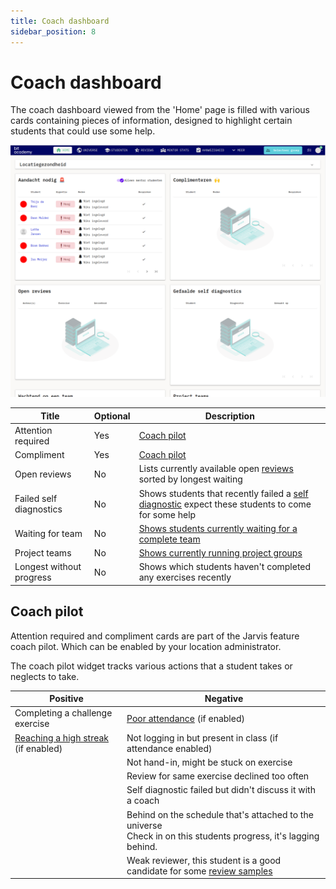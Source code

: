 ```yaml
---
title: Coach dashboard
sidebar_position: 8
---
```


# Coach dashboard

The coach dashboard viewed from the 'Home' page is filled with various cards containing pieces of information,
designed to highlight certain students that could use some help.

![dashboard overview](/img/staff/coaches/dashboard/dashboard-overview.png)

| Title                    | Optional                        | Description                                                                                                                                 |
|--------------------------|---------------------------------|---------------------------------------------------------------------------------------------------------------------------------------------|
| Attention required       | Yes | [Coach pilot](coach-pilot)                                                                                         |
| Compliment               | Yes | [Coach pilot](coach-pilot)                                                                                                                        |
| Open reviews             | No                              | Lists currently available open [reviews](exercises/reviews) sorted by longest waiting                                                       |
| Failed self diagnostics  | No                              | Shows students that recently failed a [self diagnostic](exercises/introduction#self-diagnostic) expect these students to come for some help |
| Waiting for team         | No                              | [Shows students currently waiting for a complete team](exercises/introduction#team-exercises-)                                              |
| Project teams            | No                              | [Shows currently running project groups](exercises/introduction#team-exercises-)                                                            |
| Longest without progress | No                              | Shows which students haven't completed any exercises recently                                                                               |

## Coach pilot

Attention required and compliment cards are part of the Jarvis feature coach pilot.
Which can be enabled by your location administrator.

The coach pilot widget tracks various actions that a student takes or neglects to take.

| Positive                                            | Negative                                                                                                            |
|-----------------------------------------------------|---------------------------------------------------------------------------------------------------------------------|
| Completing a challenge exercise                     | [Poor attendance](attendance) (if enabled)                                                                          |
| [Reaching a high streak](gamification) (if enabled) | Not logging in but present in class (if attendance enabled)                                                         |
|                                                     | Not hand-in, might be stuck on exercise                                                                             |
|                                                     | Review for same exercise declined too often                                                                         |
|                                                     | Self diagnostic failed but didn't discuss it with a coach                                                           |
|                                                     | Behind on the schedule that's attached to the universe<br/>Check in on this students progress, it's lagging behind. |
|                                                     | Weak reviewer, this student is a good candidate for some [review samples](exercises/reviews#review-samples)         |
